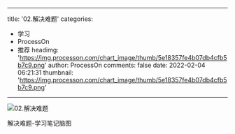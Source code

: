 
---
title: '02.解决难题'
categories: 
 - 学习
 - ProcessOn
 - 推荐
headimg: 'https://img.processon.com/chart_image/thumb/5e18357fe4b07db4cfb5b7c9.png'
author: ProcessOn
comments: false
date: 2022-02-04 06:21:31
thumbnail: 'https://img.processon.com/chart_image/thumb/5e18357fe4b07db4cfb5b7c9.png'
---

<div>   
<img class="thumb" alt="02.解决难题" src="https://img.processon.com/chart_image/thumb/5e18357fe4b07db4cfb5b7c9.png" referrerpolicy="no-referrer">
<p>解决难题-学习笔记脑图</p>  
</div>
            